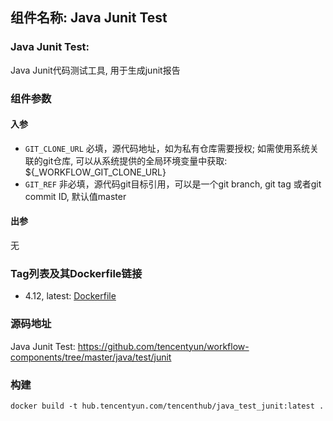 ## 组件名称: Java Junit Test

### Java Junit Test:
Java Junit代码测试工具, 用于生成junit报告

### 组件参数
#### 入参
* `GIT_CLONE_URL` 必填，源代码地址，如为私有仓库需要授权; 如需使用系统关联的git仓库, 可以从系统提供的全局环境变量中获取: ${_WORKFLOW_GIT_CLONE_URL}
* `GIT_REF` 非必填，源代码git目标引用，可以是一个git branch, git tag 或者git commit ID, 默认值master

#### 出参
无

### Tag列表及其Dockerfile链接
* 4.12, latest: [Dockerfile](https://github.com/tencentyun/workflow-components/blob/2b6f512986367ecf5ef73ee352c2bcc204d33db3/java/test/junit/Dockerfile)

### 源码地址

Java Junit Test: <https://github.com/tencentyun/workflow-components/tree/master/java/test/junit>

### 构建
`docker build -t hub.tencentyun.com/tencenthub/java_test_junit:latest .`